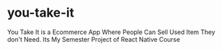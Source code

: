 # you-take-it
You Take It is a Ecommerce App Where People Can Sell Used Item They don't Need. Its My Semester Project of React Native Course

